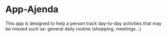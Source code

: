 # App-Ajenda

This app is designed to help a person track day-to-day activities that may be missed such as: general daily routine (shopping, meetings...)

